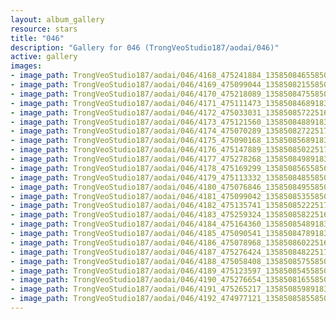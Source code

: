 ```yaml
---
layout: album_gallery
resource: stars
title: "046"
description: "Gallery for 046 (TrongVeoStudio187/aodai/046)"
active: gallery
images:
- image_path: TrongVeoStudio187/aodai/046/4168_475241884_1358508465585040_689406259110348736_n.jpg
- image_path: TrongVeoStudio187/aodai/046/4169_475099044_1358508215585065_1755421657607293615_n.jpg
- image_path: TrongVeoStudio187/aodai/046/4170_475218089_1358508475585039_5817101863595341984_n.jpg
- image_path: TrongVeoStudio187/aodai/046/4171_475111473_1358508468918373_7118664440547316828_n.jpg
- image_path: TrongVeoStudio187/aodai/046/4172_475033031_1358508572251696_436015564013762515_n.jpg
- image_path: TrongVeoStudio187/aodai/046/4173_475121560_1358508488918371_2109189499599471764_n.jpg
- image_path: TrongVeoStudio187/aodai/046/4174_475070289_1358508272251726_8307603516475766848_n.jpg
- image_path: TrongVeoStudio187/aodai/046/4175_475090168_1358508568918363_8721951639002088688_n.jpg
- image_path: TrongVeoStudio187/aodai/046/4176_475147889_1358508502251703_3830309381195184428_n.jpg
- image_path: TrongVeoStudio187/aodai/046/4177_475278268_1358508498918370_927494936160885594_n.jpg
- image_path: TrongVeoStudio187/aodai/046/4178_475169299_1358508565585030_7505951877352726210_n.jpg
- image_path: TrongVeoStudio187/aodai/046/4179_475113332_1358508485585038_9064602502992979224_n.jpg
- image_path: TrongVeoStudio187/aodai/046/4180_475076846_1358508495585037_3138173351155441018_n.jpg
- image_path: TrongVeoStudio187/aodai/046/4181_475099042_1358508535585033_9145321258113254843_n.jpg
- image_path: TrongVeoStudio187/aodai/046/4182_475135741_1358508522251701_4013328341840798613_n.jpg
- image_path: TrongVeoStudio187/aodai/046/4183_475259324_1358508582251695_4025028057739769151_n.jpg
- image_path: TrongVeoStudio187/aodai/046/4184_475164360_1358508548918365_5673141379824027321_n.jpg
- image_path: TrongVeoStudio187/aodai/046/4185_475090541_1358508478918372_1896618838604386279_n.jpg
- image_path: TrongVeoStudio187/aodai/046/4186_475078968_1358508602251693_4889089778099692930_n.jpg
- image_path: TrongVeoStudio187/aodai/046/4187_475276424_1358508482251705_8712845546794712005_n.jpg
- image_path: TrongVeoStudio187/aodai/046/4188_475058408_1358508575585029_7252878327206156651_n.jpg
- image_path: TrongVeoStudio187/aodai/046/4189_475123597_1358508545585032_3534929615450455232_n.jpg
- image_path: TrongVeoStudio187/aodai/046/4190_475276654_1358508165585070_7379059761935118717_n.jpg
- image_path: TrongVeoStudio187/aodai/046/4191_475265217_1358508598918360_2165824086050181308_n.jpg
- image_path: TrongVeoStudio187/aodai/046/4192_474977121_1358508585585028_8410838705401435211_n.jpg
---
```

